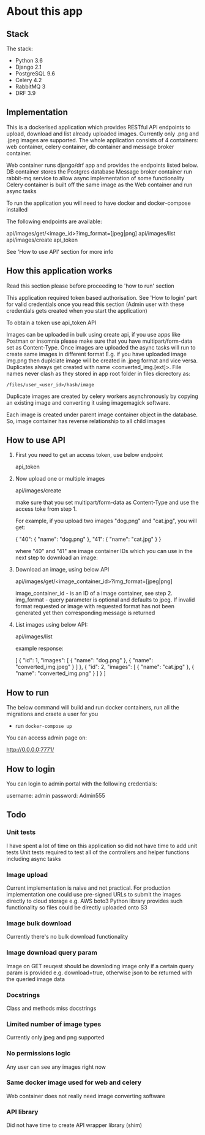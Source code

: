 # About this app

## Stack

The stack:
- Python 3.6
- Django 2.1
- PostgreSQL 9.6
- Celery 4.2
- RabbitMQ 3
- DRF 3.9

## Implementation

This is a dockerised application which provides RESTful API endpoints to upload, download and list
already uploaded images. Currently only .png and .jpeg images are supported. The whole application
consists of 4 containers: web container, celery container, db container and message broker container.

Web container runs django/drf app and provides the endpoints listed below.
DB container stores the Postgres database
Message broker container run rabbit-mq service to allow async implementation of
some functionality
Celery container is built off the same image as the Web container and run async tasks

To run the application you will need to have docker and docker-compose installed

The following endpoints are available:

api/images/get/<image_id>?img_format=[jpeg|png]
api/images/list
api/images/create
api_token

See 'How to use API' section for more info

## How this application works

Read this section please before proceeding to 'how to run' section

This application required token based authorisation. See 'How to login' part for
valid credentials once you read this section (Admin user with these credentials gets
created when you start the application)

To obtain a token use api_token API

Images can be uploaded in bulk using create api, if you use apps like Postman or insomnia
please make sure that you have multipart/form-data set as Content-Type.
Once images are uploaded the async tasks will run to create same images in different format
E.g. if you have uploaded image img.png then duplciate image will be created in .jpeg format
and vice versa. Duplicates always get created with name <converted_img.[ext]>. File names never
clash as they stored in app root folder in files dicrectory as:

    /files/user_<user_id>/hash/image

Duplicate images are created by celery workers asynchronously by copying an existing image and
converting it using imagemagick software.

Each image is created under parent image container object in the database. So, image container
has reverse relationship to all child images

## How to use API

1. First you need to get an access token, use below endpoint

    api_token

2. Now upload one or multiple images

    api/images/create

   make sure that you set multipart/form-data as Content-Type and use the access toke
   from step 1.

   For example, if you upload two images "dog.png" and "cat.jpg", you will get:

    {
        "40": {
            "name": "dog.png"
        },
        "41": {
            "name": "cat.jpg"
        }
    }

    where "40" and "41" are image container IDs which you can use in the next step to download
    an image:

3. Download an image, using below API

    api/images/get/<image_container_id>?img_format=[jpeg|png]

    image_container_id - is an ID of a image container, see step 2. img_format - query
    parameter is optional and defaults to jpeg. If invalid format requested or image
    with requested format has not been generated yet then corresponding message is returned

4. List images using below API:
    
    api/images/list

    example response:

    [
        {
            "id": 1,
            "images": [
                {
                    "name": "dog.png"
                },
                {
                    "name": "converted_img.jpeg"
                }
            ]
        },
        {
            "id": 2,
            "images": [
                {
                    "name": "cat.jpg"
                },
                {
                    "name": "converted_img.png"
                }
            ]
        }
    ]

## How to run

The below command will build and run docker containers, run all the migrations
and craete a user for you

- run `docker-compose up`

You can access admin page on:

http://0.0.0.0:7771/


## How to login

You can login to admin portal with the following credentials:

username: admin
password: Admin555

## Todo

### Unit tests
I have spent a lot of time on this application so did not have time to add unit tests
Unit tests required to test all of the controllers and helper functions including async
tasks

### Image upload
Current implementation is naive and not practical. For production implementation one
could use pre-signed URLs to submit the images directly to cloud storage e.g. AWS boto3
Python library provides such functionality so files could be directly uploaded onto S3

### Image bulk download
Currently there's no bulk download functionality

### Image download query param
Image on GET reuqest should be downloding image only if a certain query param is
provided e.g. download=true, otherwise json to be returned with the queried image data

### Docstrings
Class and methods miss docstrings

### Limited number of image types
Currently only jpeg and png supported

### No permissions logic
Any user can see any images right now

### Same docker image used for web and celery
Web container does not really need image converting software

### API library
Did not have time to create API wrapper library (shim)
